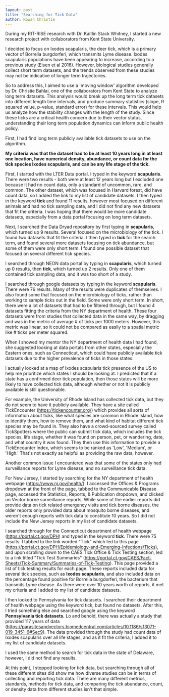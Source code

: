 ```yaml
---
layout: post
title: "Searching for Tick Data"
author: Rowan Christie
---
```

During my RIT-RISE research with Dr. Kaitlin Stack Whitney, I started a new research project with collaborators from Kent State University.

I decided to focus on Ixodes scapularis, the deer tick, which is a primary vector of Borrelia burgdorferi, which transmits Lyme disease. Ixodes scapularis populations have been appearing to increase, according to a previous study (Eisen et al 2016). However, biological studies generally collect short term datasets, and the trends observed from these studies may not be indicative of longer term trajectories.

So to address this, I aimed to use a 'moving window' algorithm developed by Dr. Christie Bahlai, one of the collaborators from Kent State to analyze long term datasets. This analysis would break up the long term tick datasets into different length time intervals, and produce summary statistics (slope, R squared value, p-value, standard error) for these intervals. This would help us analyze how the stability changes with the length of the study. Since these ticks are a critical health concern due to their vector status, understanding their long term population dynamics can inform public health policy.

First, I had find long term publicly available tick datasets to use on the algorithm.

**My criteria was that the dataset had to be at least 10 years long in at least one location, have numerical density, abundance, or count data for the tick species Ixodes scapularis, and can be any life stage of the tick.**

First, I started with the LTER Data portal. I typed in the keyword **scapularis**. There were two results - both were at least 12 years long but I excluded one because it had no count data, only a standard of uncommon, rare, and common. The other dataset, which was focused in Harvard forest, did have count data, so I added the link to my list of candidate datasets. I then typed in the keyword **tick** and found 11 results, however most focused on different animals and had no tick sampling data, and I did not find any new datasets that fit the criteria. I was hoping that there would be more candidate datasets, especially from a data portal focusing on long term datasets.

Next, I searched the Data Dryad repository by first typing in **scapularis**, which turned up 9 results. Several focused on the microbiology of the tick. I found two datasets that fit the criteria. I then typed in **tick** for the search term, and found several more datasets focusing on tick abundance, but some of them were only short term. I found one possible dataset that focused on several different tick species.

I searched through NEON data portal by typing in **scapularis**, which turned up 0 results, then **tick**, which turned up 2 results. Only one of them contained tick sampling data, and it was too short of a study.

I searched through google datasets by typing in the keyword **scapularis**. There were 76 results. Many of the results were duplicates of themselves. I also found some that focused on the microbiology of ticks, rather than working to sample ticks out in the field. Some were only short term. In short, there were a lot of datasets that had to be filtered through, but I found 4 datasets fitting the criteria from the NY department of health. These four datasets were from studies that collected data in the same way, by dragging and was in the metric of average # of ticks per 1000 meters. However, this metric was linear, so it could not be compared as easily to a spatial metric like # ticks per meter squared.

When I showed my mentor the NY department of health data I had found, she suggested looking at data portals from other states, especially the Eastern ones, such as Connecticut, which could have publicly available tick datasets due to the higher prevalence of ticks in those states.

I actually looked at a map of Ixodes scapularis tick presence of the US to help me prioritize which states I should be looking at. I predicted that if a state has a confirmed deer tick population, then those states will be more likely to have collected tick data, although whether or not it is publicly available is still questionable.

For example, the University of Rhode Island has collected tick data, but they do not seem to have it publicly available. They have a site called TickEncounter (https://tickencounter.org/) which provides all sorts of information about ticks, like what species are common in Rhode Island, how to identify them, how to remove them, and what kind of habitat different tick species may be found in. They also have a crowd-sourced survey called TickSpotters where the public can submit tick data, which includes the tick species, life stage, whether it was found on person, pet, or wandering, date, and what country it was found. They then use this information to provide a TickEncounter index, which seems to be ranked as 'Low', 'Medium', or 'High.' That's not exactly as helpful as providing the raw data, however.

Another common issue I encountered was that some of the states only had surveillance reports for Lyme disease, and no surveillance tick data.

For New Jersey, I started by searching for the NY department of health webpage (https://www.nj.gov/health/). I accessed the Offices & Programs dropdown at the front of the page, tabbed to the Communicable Disease page, accessed the Statistics, Reports, & Publication dropdown, and clicked on Vector borne surveillance reports. While some of the earlier reports did provide data on tick related emergency visits and tick borne diseases, the older reports only provided data about mosquito borne diseases, and weren't enough reports with tick data to constitute 10 years. So I did not include the New Jersey reports in my list of candidate datasets.

I searched through for the Connecticut department of health webpage (https://portal.ct.gov/DPH) and typed in the keyword **tick**. There were 75 results. I tabbed to the link worded "Tick" which led to this page (https://portal.ct.gov/DPH/Epidemiology-and-Emerging-Infections/Ticks), and upon scrolling down to the CAES Tick Office & Tick Testing section, led to a link titled "Tick Test Summaries" (https://portal.ct.gov/CAES/Fact-Sheets/Tick-Summary/Summaries-of-Tick-Testing). This page provided a list of tick testing results for each page. These reports included data for several tick species, such as **Ixodes scapularis**, and also included data on the percentage found positive for Borrelia burgdorferi, the bacterium that transmits Lyme disease. As there were over 10 years worth of reports, it met my criteria and I added to my list of candidate datasets.

I then looked to Pennsylvania for tick datasets. I searched their department of health webpage using the keyword tick, but found no datasets. After this, I tried something else and searched google using the keyword **Pennsylvania tick datasets.** Lo and behold, there was actually a study that provided 117 years of data (https://parasitesandvectors.biomedcentral.com/articles/10.1186/s13071-019-3451-6#Sec9). The data provided through the study had count data of Ixodes scapularis over all life stages, and as it fit the criteria, I added it to my list of candidate datasets.

I used the same method to search for tick data in the state of Delaware, however, I did not find any results.

At this point, I stopped looking for tick data, but searching through all of these different sites did show me how diverse studies can be in terms of collecting and reporting tick data. There are many different metrics, standards, methods for tick data, and comparing the tick abundance, count, or density data from different studies isn't that simple.
